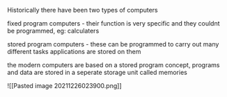 Historically there have been two types of computers

fixed program computers - their function is very specific and they couldnt be programmed, eg: calculaters

stored program computers - these can be programmed to carry out many different tasks applications are stored on them 

the modern computers are based on a stored program concept, programs and data are stored in a seperate storage unit called memories

![[Pasted image 20211226023900.png]]

